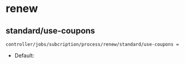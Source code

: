 
# renew
## standard/use-coupons

```
controller/jobs/subcription/process/renew/standard/use-coupons = 
```

* Default: 

